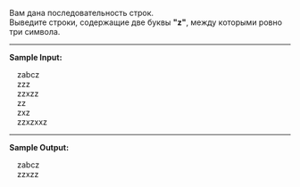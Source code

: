 Вам дана последовательность строк.  
Выведите строки, содержащие две буквы **"z"**, между которыми ровно три символа.

---
**Sample Input:**
<p style="margin-left: 1em">zabcz<br>
zzz<br>
zzxzz<br>
zz<br>
zxz<br>
zzxzxxz</p>

---
**Sample Output:**
<p style="margin-left: 1em">zabcz<br>
zzxzz</p>
